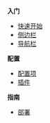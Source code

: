 **入门**
* [快速开始](/)
* [侧边栏](zh-cn/ "我的侧边栏")
* [导航栏](zh-cn/guide)

 
**配置**
* [配置项](zh-cn/config.md)
* [插件](zh-cn/plugin.md)

**指南**
 
* [部署](zh-cn/deploy.md)
